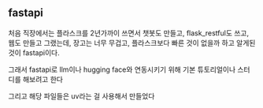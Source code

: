 ## fastapi 

처음 직장에서는 플라스크를 2년가까이 쓰면서 챗봇도 만들고, flask_restful도 쓰고, 웹도 만들고 그랬는데, 장고는 너무 무겁고, 플라스크보다 빠른 것이 없을까 하고 알게된 것이 fastapi이다.

그래서 fastapi로 llm이나 hugging face와 연동시키기 위해 기본 튜토리얼이나 스터디를 해보려고 한다

그리고 해당 파일들은 uv라는 걸 사용해서 만들었다